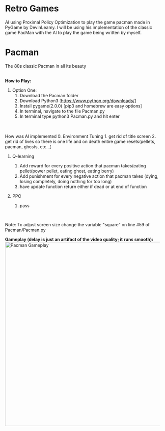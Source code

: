 # Retro Games
AI using Proximal Policy Optimization to play the game pacman made in PyGame by DevinLeamy.
I will be using his implementation of the classic game PacMan with the AI to play the game being written by myself.

# Pacman
The 80s classic Pacman in all its beauty <br/> <br/>
<!-- <img src="Pacman/Media/menu.png" alt="Pacman Menu Screen" width="400"/> -->

**How to Play:**
<br/>
1. Option One:
    1. Download the Pacman folder
    2. Download Python3 [https://www.python.org/downloads/]
    3. Install pygame(2.0.0) [pip3 and homebrew are easy options]
    4. In terminal, navigate to the file Pacman.py
    5. In terminal type python3 Pacman.py and hit enter
<br/>

<br/>
How was AI implemented
0. Environment Tuning
    1. get rid of title screen
    2. get rid of lives so there is one life and on death entire game resets(pellets, pacman, ghosts, etc...)
    

1. Q-learning
    1. Add reward for every positive action that pacman takes(eating pellet/power pellet, eating ghost, eating berry)
    2. Add punishment for every negative action that pacman takes (dying, losing completely, doing nothing for too long)
    3. have update function return either if dead or at end of function 

2. PPO
    1. pass
<br/>

Note: To adjust screen size change the variable "square" on line #59 of Pacman/Pacman.py <br/>

**Gameplay (delay is just an artifact of the video quality; it runs smooth):**
<br/>
<img src="Pacman/Media/gameplay.gif" alt="Pacman Gameplay" width="600"/>
